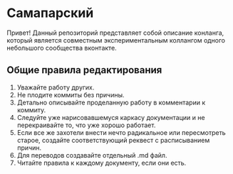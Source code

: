 # Самапарский
Привет! Данный репозиторий представляет собой описание конланга, который является совместным экспериментальным коллангом одного небольшого сообщества вконтакте. 

## Общие правила редактирования
1.  Уважайте работу других.
2.  Не плодите коммиты без причины.
3.  Детально описывайте проделанную работу в комментарии к коммиту.
4.  Следуйте уже нарисовавшемуся каркасу документации и не перекраивайте то, что уже хорошо работает.
5.  Если все же захотели внести нечто радикальное или пересмотреть старое, создайте соответствующий реквест с расписыванием причин.
6.  Для переводов создавайте отдельный .md файл.
7.  Читайте правила к каждому документу, если они есть.
